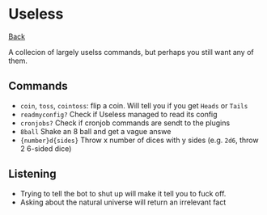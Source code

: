 # Useless

[Back](/datamaskin/)

A collecion of largely uselss commands, but perhaps you still want any of them.

## Commands
- `coin`, `toss`, `cointoss`: flip a coin. Will tell you if you get `Heads` or `Tails`
- `readmyconfig?` Check if Useless managed to read its config
- `cronjobs?` Check if cronjob commands are sendt to the plugins
- `8ball` Shake an 8 ball and get a vague answe
- `{number}d{sides}` Throw x number of dices with y sides (e.g. `2d6`, throw 2 6-sided dice)


## Listening
- Trying to tell the bot to shut up will make it tell you to fuck off.
- Asking about the natural universe will return an irrelevant fact
